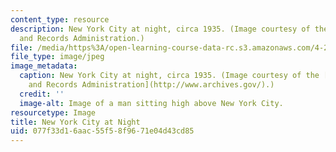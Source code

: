 ```yaml
---
content_type: resource
description: New York City at night, circa 1935. (Image courtesy of the National Archives
  and Records Administration.)
file: /media/https%3A/open-learning-course-data-rc.s3.amazonaws.com/4-220-urban-housing-paris-london-new-york-fall-2004/077f33d16aac55f58f9671e04d43cd85_4-220f04.jpg
file_type: image/jpeg
image_metadata:
  caption: New York City at night, circa 1935. (Image courtesy of the [National Archives
    and Records Administration](http://www.archives.gov/).)
  credit: ''
  image-alt: Image of a man sitting high above New York City.
resourcetype: Image
title: New York City at Night
uid: 077f33d1-6aac-55f5-8f96-71e04d43cd85
---
```

